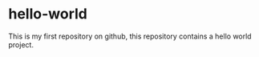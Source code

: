 # hello-world
This is my first repository on github, this repository contains a hello world project.
